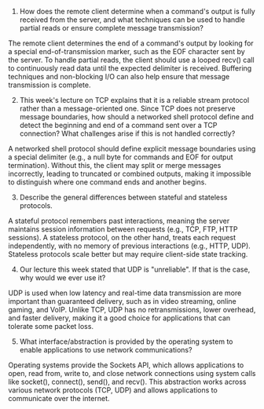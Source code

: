 1. How does the remote client determine when a command's output is fully received from the server, and what techniques can be used to handle partial reads or ensure complete message transmission?

The remote client determines the end of a command's output by looking for a special end-of-transmission marker, such as the EOF character sent by the server. To handle partial reads, the client should use a looped recv() call to continuously read data until the expected delimiter is received. Buffering techniques and non-blocking I/O can also help ensure that message transmission is complete.

2. This week's lecture on TCP explains that it is a reliable stream protocol rather than a message-oriented one. Since TCP does not preserve message boundaries, how should a networked shell protocol define and detect the beginning and end of a command sent over a TCP connection? What challenges arise if this is not handled correctly?

A networked shell protocol should define explicit message boundaries using a special delimiter (e.g., a null byte for commands and EOF for output termination). Without this, the client may split or merge messages incorrectly, leading to truncated or combined outputs, making it impossible to distinguish where one command ends and another begins.

3. Describe the general differences between stateful and stateless protocols.

A stateful protocol remembers past interactions, meaning the server maintains session information between requests (e.g., TCP, FTP, HTTP sessions). A stateless protocol, on the other hand, treats each request independently, with no memory of previous interactions (e.g., HTTP, UDP). Stateless protocols scale better but may require client-side state tracking.

4. Our lecture this week stated that UDP is "unreliable". If that is the case, why would we ever use it?

UDP is used when low latency and real-time data transmission are more important than guaranteed delivery, such as in video streaming, online gaming, and VoIP. Unlike TCP, UDP has no retransmissions, lower overhead, and faster delivery, making it a good choice for applications that can tolerate some packet loss.

5. What interface/abstraction is provided by the operating system to enable applications to use network communications?

Operating systems provide the Sockets API, which allows applications to open, read from, write to, and close network connections using system calls like socket(), connect(), send(), and recv(). This abstraction works across various network protocols (TCP, UDP) and allows applications to communicate over the internet.